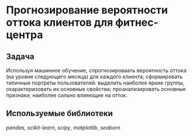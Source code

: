 # Прогнозирование вероятности оттока клиентов для фитнес-центра

## Задача

Используя машинное обучение, спрогнозироваать вероятность оттока (на уровне следующего месяца) для каждого клиента; сформировать типичные
портреты пользователей: выделить наиболее яркие группы, охарактеризовать их основные свойства; проанализировать основные признаки, наиболее сильно влияющие на отток. 

## Используемые библиотеки
*pandas*, *scikit-learn*, *scipy*, *matplotlib*, *seaborn*
